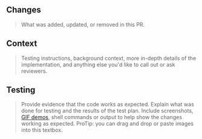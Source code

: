 ## Changes

> What was added, updated, or removed in this PR.

## Context

> Testing instructions, background context, more in-depth details of the implementation, and anything else you'd like to call out or ask reviewers.

## Testing

> Provide evidence that the code works as expected. Explain what was done for testing and the results of the test plan. Include screenshots, [GIF demos](https://www.cockos.com/licecap/), shell commands or output to help show the changes working as expected. ProTip: you can drag and drop or paste images into this textbox.
